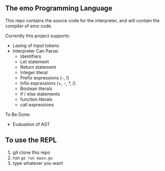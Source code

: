 ## The emo Programming Language

This repo contains the source code for the interpreter, and will contain the compiler of emo code. 

Currently this project supports: 

- Lexing of Input tokens
- Interpreter Can Parse:
  - Identifiers
  - Let statement
  - Return statement
  - Integer literal
  - Prefix expressions (-, !)
  - Infix expressions (+, -, *, /)
  - Boolean literals 
  - if / else statements
  - function literals
  - call expressions

To Be Done: 
- Evaluation of AST


## To use the REPL

1. git clone this repo
2. run ```go run main.go```
3. type whatever you want